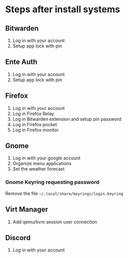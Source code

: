 # Steps after install systems

## Bitwarden

1. Log in with your account
2.  Setup app lock with pin

## Ente Auth

1. Log in with your account
2. Setup app lock with pin

## Firefox

1. Log in with your account
2. Log in Firefox Relay
3. Log in Bitwarden extension and setup pin password
4. Log in Firefox pocket
5. Log in Firefox monitor

## Gnome

1. Log in with your google account
2. Organize menu applications
3. Set the weather forecast

### Gnome Keyring requesting password

Remove the file `~/.local/share/keyrings/login.keyring`

## Virt Manager

1. Add qemu/kvm session user connection

## Discord

1. Log in with your account
